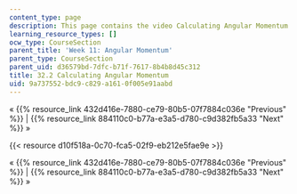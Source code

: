 ```yaml
---
content_type: page
description: This page contains the video Calculating Angular Momentum.
learning_resource_types: []
ocw_type: CourseSection
parent_title: 'Week 11: Angular Momentum'
parent_type: CourseSection
parent_uid: d36579bd-7dfc-b71f-7617-8b4b8d45c312
title: 32.2 Calculating Angular Momentum
uid: 9a737552-bdc9-c829-a161-0f005e91aabd
---
```


« {{% resource_link 432d416e-7880-ce79-80b5-07f7884c036e "Previous" %}} | {{% resource_link 884110c0-b77a-e3a5-d780-c9d382fb5a33 "Next" %}} »

{{< resource d10f518a-0c70-fca5-02f9-eb212e5fae9e >}}

« {{% resource_link 432d416e-7880-ce79-80b5-07f7884c036e "Previous" %}} | {{% resource_link 884110c0-b77a-e3a5-d780-c9d382fb5a33 "Next" %}} »
